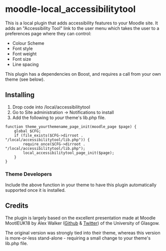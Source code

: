 # moodle-local_accessibilitytool

This is a local plugin that adds accessibility features to your Moodle site.
It adds an "Accessibility Tool" link to the user menu which takes the user to a preferences page where they can control:
-   Colour Scheme
-   Font style
-   Font weight
-   Font size
-   Line spacing

This plugin has a dependencies on Boost, and requires a call from your own theme (see below).

## Installing
1.  Drop code into /local/accessibilitytool
2.  Go to Site administration -> Notifications to install
3.  Add the following to *your* theme's lib.php file.
```
function theme_yourthemename_page_init(moodle_page $page) {
    global $CFG;
    if (file_exists($CFG->dirroot . "/local/accessibilitytool/lib.php")) {
        require_once($CFG->dirroot . "/local/accessibilitytool/lib.php");
        local_accessibilitytool_page_init($page);
    }
}
```

### Theme Developers
Include the above function in your theme to have this plugin automatically supported once it is installed.

## Credits
The plugin is largely based on the excellent presentation made at Moodle MootIEUK18 by
Alex Walker ([Github](https://github.com/lexxkoto) & [Twitter](https://twitter.com/lexx_koto)) of the University of Glasgow.

The original version was strongly tied into their theme, whereas this version is more-or-less stand-alone - requiring a small change to your theme's lib.php file.
